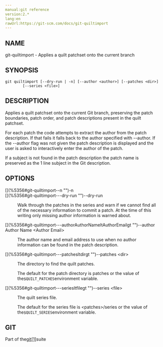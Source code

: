 ```yaml
---
manual:git reference
version:2.*
lang:en
rawUrl:https://git-scm.com/docs/git-quiltimport
---
```



## [](%5356#_name "")NAME<a name="_name"></a>


git-quiltimport - Applies a quilt patchset onto the current branch





## [](%5356#_synopsis "")SYNOPSIS<a name="_synopsis"></a>

```
git quiltimport [--dry-run | -n] [--author <author>] [--patches <dir>]
		[--series <file>]
```




## [](%5356#_description "")DESCRIPTION<a name="_description"></a>


Applies a quilt patchset onto the current Git branch, preserving the patch boundaries, patch order, and patch descriptions present in the quilt patchset.




For each patch the code attempts to extract the author from the patch description. If that fails it falls back to the author specified with --author. If the --author flag was not given the patch description is displayed and the user is asked to interactively enter the author of the patch.




If a subject is not found in the patch description the patch name is preserved as the 1 line subject in the Git description.





## [](%5356#_options "")OPTIONS<a name="_options"></a>
<dl><dt id='git-quiltimport--n'>[](%5356#git-quiltimport--n "")-n</dt><dt id='git-quiltimport---dry-run'>[](%5356#git-quiltimport---dry-run "")--dry-run</dt><dd>

Walk through the patches in the series and warn if we cannot find all of the necessary information to commit a patch. At the time of this writing only missing author information is warned about.

</dd><dt id='git-quiltimport---authorAuthorNameltAuthorEmailgt'>[](%5356#git-quiltimport---authorAuthorNameltAuthorEmailgt "")--author Author Name &lt;Author Email&gt;</dt><dd>

The author name and email address to use when no author information can be found in the patch description.

</dd><dt id='git-quiltimport---patchesltdirgt'>[](%5356#git-quiltimport---patchesltdirgt "")--patches &lt;dir&gt;</dt><dd>

The directory to find the quilt patches.



The default for the patch directory is patches or the value of the`$QUILT_PATCHES`environment variable.


</dd><dt id='git-quiltimport---seriesltfilegt'>[](%5356#git-quiltimport---seriesltfilegt "")--series &lt;file&gt;</dt><dd>

The quilt series file.



The default for the series file is &lt;patches&gt;/series or the value of the`$QUILT_SERIES`environment variable.


</dd></dl>



## [](%5356#_git "")GIT<a name="_git"></a>


Part of the[git[1]](%2248  "")suite





